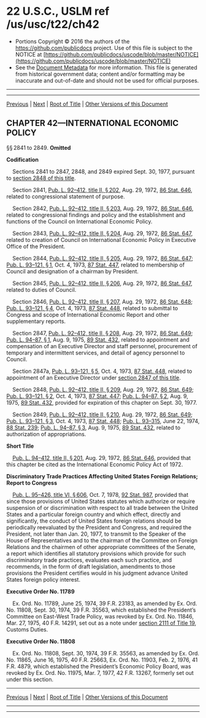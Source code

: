 ---
---

# 22 U.S.C., USLM ref /us/usc/t22/ch42

* Portions Copyright © 2016 the authors of the https://github.com/publicdocs project.
  Use of this file is subject to the NOTICE at [https://github.com/publicdocs/uscode/blob/master/NOTICE](https://github.com/publicdocs/uscode/blob/master/NOTICE)
* See the [Document Metadata](././../../../..//README.md) for more information.
  This file is generated from historical government data; content and/or formatting may be inaccurate and out-of-date and should not be used for official purposes.

----------
----------

[Previous](./../../../..//us/usc/t22/ch41/m__us_usc_t22_ch41.md) | [Next](./../../../..//us/usc/t22/ch43/m__us_usc_t22_ch43.md) | [Root of Title](./../../../../) | [Other Versions of this Document](https://publicdocs.github.io/go/links?ns=uslm&ref=%2Fus%2Fusc%2Ft22%2Fch42)

## CHAPTER 42—INTERNATIONAL ECONOMIC POLICY

§§ 2841 to 2849. __Omitted__ 

 __Codification__ 

    Sections 2841 to 2847, 2848, and 2849 expired Sept. 30, 1977, pursuant to [section 2848 of this title][/us/usc/t22/s2848].

    Section 2841, [Pub. L. 92–412, title II, § 202][/us/pl/92/412/s202], Aug. 29, 1972, [86 Stat. 646][/us/stat/86/646], related to congressional statement of purpose.

    Section 2842, [Pub. L. 92–412, title II, § 203][/us/pl/92/412/s203], Aug. 29, 1972, [86 Stat. 646][/us/stat/86/646], related to congressional findings and policy and the establishment and functions of the Council on International Economic Policy.

    Section 2843, [Pub. L. 92–412, title II, § 204][/us/pl/92/412/s204], Aug. 29, 1972, [86 Stat. 647][/us/stat/86/647], related to creation of Council on International Economic Policy in Executive Office of the President.

    Section 2844, [Pub. L. 92–412, title II, § 205][/us/pl/92/412/s205], Aug. 29, 1972, [86 Stat. 647][/us/stat/86/647]; [Pub. L. 93–121, § 1][/us/pl/93/121/s1], Oct. 4, 1973, [87 Stat. 447][/us/stat/87/447], related to membership of Council and designation of a chairman by President.

    Section 2845, [Pub. L. 92–412, title II, § 206][/us/pl/92/412/s206], Aug. 29, 1972, [86 Stat. 647][/us/stat/86/647], related to duties of Council.

    Section 2846, [Pub. L. 92–412, title II, § 207][/us/pl/92/412/s207], Aug. 29, 1972, [86 Stat. 648][/us/stat/86/648]; [Pub. L. 93–121, § 4][/us/pl/93/121/s4], Oct. 4, 1973, [87 Stat. 448][/us/stat/87/448], related to submittal to Congress and scope of International Economic Report and other supplementary reports.

    Section 2847, [Pub. L. 92–412, title II, § 208][/us/pl/92/412/s208], Aug. 29, 1972, [86 Stat. 649][/us/stat/86/649]; [Pub. L. 94–87, § 1][/us/pl/94/87/s1], Aug. 9, 1975, [89 Stat. 432][/us/stat/89/432], related to appointment and compensation of an Executive Director and staff personnel, procurement of temporary and intermittent services, and detail of agency personnel to Council.

    Section 2847a, [Pub. L. 93–121, § 5][/us/pl/93/121/s5], Oct. 4, 1973, [87 Stat. 448][/us/stat/87/448], related to appointment of an Executive Director under [section 2847 of this title][/us/usc/t22/s2847].

    Section 2848, [Pub. L. 92–412, title II, § 209][/us/pl/92/412/s209], Aug. 29, 1972, [86 Stat. 649][/us/stat/86/649]; [Pub. L. 93–121, § 2][/us/pl/93/121/s2], Oct. 4, 1973, [87 Stat. 447][/us/stat/87/447]; [Pub. L. 94–87, § 2][/us/pl/94/87/s2], Aug. 9, 1975, [89 Stat. 432][/us/stat/89/432], provided for expiration of this chapter on Sept. 30, 1977.

    Section 2849, [Pub. L. 92–412, title II, § 210][/us/pl/92/412/s210], Aug. 29, 1972, [86 Stat. 649][/us/stat/86/649]; [Pub. L. 93–121, § 3][/us/pl/93/121/s3], Oct. 4, 1973, [87 Stat. 448][/us/stat/87/448]; [Pub. L. 93–315][/us/pl/93/315], June 22, 1974, [88 Stat. 239][/us/stat/88/239]; [Pub. L. 94–87, § 3][/us/pl/94/87/s3], Aug. 9, 1975, [89 Stat. 432][/us/stat/89/432], related to authorization of appropriations.

 __Short Title__ 

    [Pub. L. 94–412, title II, § 201][/us/pl/94/412/s201], Aug. 29, 1972, [86 Stat. 646][/us/stat/86/646], provided that this chapter be cited as the International Economic Policy Act of 1972.

 __Discriminatory Trade Practices Affecting United States Foreign Relations; Report to Congress__ 

    [Pub. L. 95–426, title VI, § 606][/us/pl/95/426/s606], Oct. 7, 1978, [92 Stat. 987][/us/stat/92/987], provided that since those provisions of United States statutes which authorize or require suspension of or discrimination with respect to all trade between the United States and a particular foreign country and which effect, directly and significantly, the conduct of United States foreign relations should be periodically reevaluated by the President and Congress, and required the President, not later than Jan. 20, 1977, to transmit to the Speaker of the House of Representatives and to the chairman of the Committee on Foreign Relations and the chairmen of other appropriate committees of the Senate, a report which identifies all statutory provisions which provide for such discriminatory trade practices, evaluates each such practice, and recommends, in the form of draft legislation, amendments to those provisions the President certifies would in his judgment advance United States foreign policy interest.

 __Executive Order No. 11789__ 

    Ex. Ord. No. 11789, June 25, 1974, 39 F.R. 23183, as amended by Ex. Ord. No. 11808, Sept. 30, 1974, 39 F.R. 35563, which established the President’s Committee on East-West Trade Policy, was revoked by Ex. Ord. No. 11846, Mar. 27, 1975, 40 F.R. 14291, set out as a note under [section 2111 of Title 19][/us/usc/t19/s2111], Customs Duties.

 __Executive Order No. 11808__ 

    Ex. Ord. No. 11808, Sept. 30, 1974, 39 F.R. 35563, as amended by Ex. Ord. No. 11865, June 16, 1975, 40 F.R. 25663, Ex. Ord. No. 11903, Feb. 2, 1976, 41 F.R. 4879, which established the President’s Economic Policy Board, was revoked by Ex. Ord. No. 11975, Mar. 7, 1977, 42 F.R. 13267, formerly set out under this section.

----------

[Previous](./../../../..//us/usc/t22/ch41/m__us_usc_t22_ch41.md) | [Next](./../../../..//us/usc/t22/ch43/m__us_usc_t22_ch43.md) | [Root of Title](./../../../../) | [Other Versions of this Document](https://publicdocs.github.io/go/links?ns=uslm&ref=%2Fus%2Fusc%2Ft22%2Fch42)

----------
----------

[/us/usc/t22/s2848]: https://publicdocs.github.io/go/links?ns=uslm&ref=%2Fus%2Fusc%2Ft22%2Fs2848
[/us/pl/92/412/s202]: https://publicdocs.github.io/go/links?ns=uslm&ref=%2Fus%2Fpl%2F92%2F412%2Fs202
[/us/stat/86/646]: https://publicdocs.github.io/go/links?ns=uslm&ref=%2Fus%2Fstat%2F86%2F646
[/us/pl/92/412/s203]: https://publicdocs.github.io/go/links?ns=uslm&ref=%2Fus%2Fpl%2F92%2F412%2Fs203
[/us/stat/86/646]: https://publicdocs.github.io/go/links?ns=uslm&ref=%2Fus%2Fstat%2F86%2F646
[/us/pl/92/412/s204]: https://publicdocs.github.io/go/links?ns=uslm&ref=%2Fus%2Fpl%2F92%2F412%2Fs204
[/us/stat/86/647]: https://publicdocs.github.io/go/links?ns=uslm&ref=%2Fus%2Fstat%2F86%2F647
[/us/pl/92/412/s205]: https://publicdocs.github.io/go/links?ns=uslm&ref=%2Fus%2Fpl%2F92%2F412%2Fs205
[/us/stat/86/647]: https://publicdocs.github.io/go/links?ns=uslm&ref=%2Fus%2Fstat%2F86%2F647
[/us/pl/93/121/s1]: https://publicdocs.github.io/go/links?ns=uslm&ref=%2Fus%2Fpl%2F93%2F121%2Fs1
[/us/stat/87/447]: https://publicdocs.github.io/go/links?ns=uslm&ref=%2Fus%2Fstat%2F87%2F447
[/us/pl/92/412/s206]: https://publicdocs.github.io/go/links?ns=uslm&ref=%2Fus%2Fpl%2F92%2F412%2Fs206
[/us/stat/86/647]: https://publicdocs.github.io/go/links?ns=uslm&ref=%2Fus%2Fstat%2F86%2F647
[/us/pl/92/412/s207]: https://publicdocs.github.io/go/links?ns=uslm&ref=%2Fus%2Fpl%2F92%2F412%2Fs207
[/us/stat/86/648]: https://publicdocs.github.io/go/links?ns=uslm&ref=%2Fus%2Fstat%2F86%2F648
[/us/pl/93/121/s4]: https://publicdocs.github.io/go/links?ns=uslm&ref=%2Fus%2Fpl%2F93%2F121%2Fs4
[/us/stat/87/448]: https://publicdocs.github.io/go/links?ns=uslm&ref=%2Fus%2Fstat%2F87%2F448
[/us/pl/92/412/s208]: https://publicdocs.github.io/go/links?ns=uslm&ref=%2Fus%2Fpl%2F92%2F412%2Fs208
[/us/stat/86/649]: https://publicdocs.github.io/go/links?ns=uslm&ref=%2Fus%2Fstat%2F86%2F649
[/us/pl/94/87/s1]: https://publicdocs.github.io/go/links?ns=uslm&ref=%2Fus%2Fpl%2F94%2F87%2Fs1
[/us/stat/89/432]: https://publicdocs.github.io/go/links?ns=uslm&ref=%2Fus%2Fstat%2F89%2F432
[/us/pl/93/121/s5]: https://publicdocs.github.io/go/links?ns=uslm&ref=%2Fus%2Fpl%2F93%2F121%2Fs5
[/us/stat/87/448]: https://publicdocs.github.io/go/links?ns=uslm&ref=%2Fus%2Fstat%2F87%2F448
[/us/usc/t22/s2847]: https://publicdocs.github.io/go/links?ns=uslm&ref=%2Fus%2Fusc%2Ft22%2Fs2847
[/us/pl/92/412/s209]: https://publicdocs.github.io/go/links?ns=uslm&ref=%2Fus%2Fpl%2F92%2F412%2Fs209
[/us/stat/86/649]: https://publicdocs.github.io/go/links?ns=uslm&ref=%2Fus%2Fstat%2F86%2F649
[/us/pl/93/121/s2]: https://publicdocs.github.io/go/links?ns=uslm&ref=%2Fus%2Fpl%2F93%2F121%2Fs2
[/us/stat/87/447]: https://publicdocs.github.io/go/links?ns=uslm&ref=%2Fus%2Fstat%2F87%2F447
[/us/pl/94/87/s2]: https://publicdocs.github.io/go/links?ns=uslm&ref=%2Fus%2Fpl%2F94%2F87%2Fs2
[/us/stat/89/432]: https://publicdocs.github.io/go/links?ns=uslm&ref=%2Fus%2Fstat%2F89%2F432
[/us/pl/92/412/s210]: https://publicdocs.github.io/go/links?ns=uslm&ref=%2Fus%2Fpl%2F92%2F412%2Fs210
[/us/stat/86/649]: https://publicdocs.github.io/go/links?ns=uslm&ref=%2Fus%2Fstat%2F86%2F649
[/us/pl/93/121/s3]: https://publicdocs.github.io/go/links?ns=uslm&ref=%2Fus%2Fpl%2F93%2F121%2Fs3
[/us/stat/87/448]: https://publicdocs.github.io/go/links?ns=uslm&ref=%2Fus%2Fstat%2F87%2F448
[/us/pl/93/315]: https://publicdocs.github.io/go/links?ns=uslm&ref=%2Fus%2Fpl%2F93%2F315
[/us/stat/88/239]: https://publicdocs.github.io/go/links?ns=uslm&ref=%2Fus%2Fstat%2F88%2F239
[/us/pl/94/87/s3]: https://publicdocs.github.io/go/links?ns=uslm&ref=%2Fus%2Fpl%2F94%2F87%2Fs3
[/us/stat/89/432]: https://publicdocs.github.io/go/links?ns=uslm&ref=%2Fus%2Fstat%2F89%2F432
[/us/pl/94/412/s201]: https://publicdocs.github.io/go/links?ns=uslm&ref=%2Fus%2Fpl%2F94%2F412%2Fs201
[/us/stat/86/646]: https://publicdocs.github.io/go/links?ns=uslm&ref=%2Fus%2Fstat%2F86%2F646
[/us/pl/95/426/s606]: https://publicdocs.github.io/go/links?ns=uslm&ref=%2Fus%2Fpl%2F95%2F426%2Fs606
[/us/stat/92/987]: https://publicdocs.github.io/go/links?ns=uslm&ref=%2Fus%2Fstat%2F92%2F987
[/us/usc/t19/s2111]: https://publicdocs.github.io/go/links?ns=uslm&ref=%2Fus%2Fusc%2Ft19%2Fs2111


